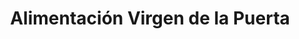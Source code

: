 ---
title: "Alimentación Virgen de la Puerta"
url: /toledo/alimentacion-virgen-de-la-puerta/
shop: comodidad
---